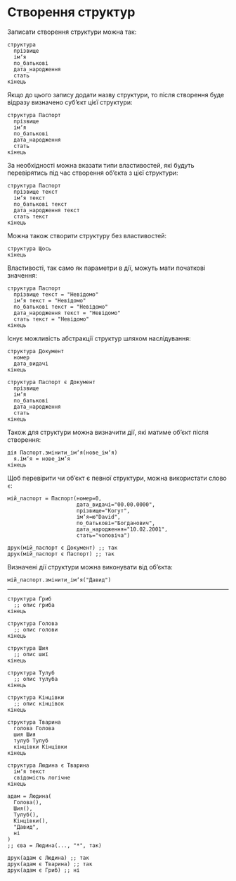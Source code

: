 # Створення структур

Записати створення структури можна так:

```мавка
структура
  прізвище
  імʼя
  по_батькові
  дата_народження
  стать
кінець
```

Якщо до цього запису додати назву структури, то після створення буде відразу
визначено субʼєкт цієї структури:

```мавка
структура Паспорт
  прізвище
  імʼя
  по_батькові
  дата_народження
  стать
кінець
```

За необхідності можна вказати типи властивостей, які будуть перевірятись під час створення обʼєкта з цієї структури:

```мавка
структура Паспорт
  прізвище текст
  імʼя текст
  по_батькові текст
  дата_народження текст
  стать текст
кінець
```

Можна також створити структуру без властивостей:

```мавка
структура Щось
кінець
```

Властивості, так само як параметри в дії, можуть мати початкові значення:

```мавка
структура Паспорт
  прізвище текст = "Невідомо"
  імʼя текст = "Невідомо"
  по_батькові текст = "Невідомо"
  дата_народження текст = "Невідомо"
  стать текст = "Невідомо"
кінець
```

Існує можливість абстракції структур шляхом наслідування:

```мавка
структура Документ
  номер
  дата_видачі
кінець

структура Паспорт є Документ
  прізвище
  імʼя
  по_батькові
  дата_народження
  стать
кінець
```

Також для структури можна визначити дії, які матиме обʼєкт після створення:

```мавка
дія Паспорт.змінити_імʼя(нове_імʼя)
  я.імʼя = нове_імʼя
кінець
```

Щоб перевірити чи обʼєкт є певної структури, можна використати слово `є`:

```мавка
мій_паспорт = Паспорт(номер=0,
                      дата_видачі="00.00.0000",
                      прізвище="Когут",
                      імʼя=ю"David",
                      по_батькові="Богданович",
                      дата_народження="10.02.2001",
                      стать="чоловіча")

друк(мій_паспорт є Документ) ;; так
друк(мій_паспорт є Паспорт) ;; так
```

Визначені дії структури можна виконувати від обʼєкта:

```мавка
мій_паспорт.змінити_імʼя("Давид")
```

---

```мавка
структура Гриб
  ;; опис гриба
кінець

структура Голова
  ;; опис голови
кінець

структура Шия
  ;; опис шиї
кінець

структура Тулуб
  ;; опис тулуба
кінець

структура Кінцівки
  ;; опис кінцівок
кінець

структура Тварина
  голова Голова
  шия Шия
  тулуб Тулуб
  кінцівки Кінцівки
кінець

структура Людина є Тварина
  імʼя текст
  свідомість логічне
кінець

адам = Людина(
  Голова(), 
  Шия(), 
  Тулуб(), 
  Кінцівки(), 
  "Давид", 
  ні
)
;; єва = Людина(..., "*", так)

друк(адам є Людина) ;; так
друк(адам є Тварина) ;; так
друк(адам є Гриб) ;; ні
```
